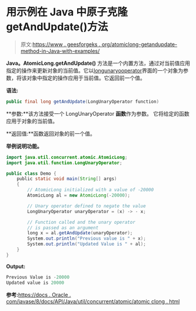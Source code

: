 # 用示例在 Java 中原子克隆 getAndUpdate()方法

> 原文:[https://www . geesforgeks . org/atomiclong-getandupdate-method-in-Java-with-examples/](https://www.geeksforgeeks.org/atomiclong-getandupdate-method-in-java-with-examples/)

**Java。AtomicLong.getAndUpdate()** 方法是一个内置方法，通过对当前值应用指定的操作来更新对象的当前值。它以[longunaryooperator](https://www.geeksforgeeks.org/longunaryoperator-interface-in-java/)界面的一个对象为参数，将该对象中指定的操作应用于当前值。它返回前一个值。

**语法:**

```java
public final long getAndUpdate(LongUnaryOperator function)

```

**参数:**该方法接受一个 LongUnaryOperator **函数**作为参数。
它将给定的函数应用于对象的当前值。

**返回值:**函数返回对象的前一个值。

**举例说明功能。**

```java
import java.util.concurrent.atomic.AtomicLong;
import java.util.function.LongUnaryOperator;

public class Demo {
    public static void main(String[] args)
    {
        // AtomicLong initialized with a value of -20000
        AtomicLong al = new AtomicLong(-20000);

        // Unary operator defined to negate the value
        LongUnaryOperator unaryOperator = (x) -> - x;

        // Function called and the unary operator
        // is passed as an argument
        long x = al.getAndUpdate(unaryOperator);
        System.out.println("Previous value is " + x);
        System.out.println("Updated Value is " + al);
    }
}
```

**Output:**

```java
Previous Value is -20000
Updated value is 20000

```

**参考:**[https://docs . Oracle . com/javase/8/docs/API/Java/util/concurrent/atomic/atomic clong . html](https://docs.oracle.com/javase/8/docs/api/java/util/concurrent/atomic/AtomicLong.html)